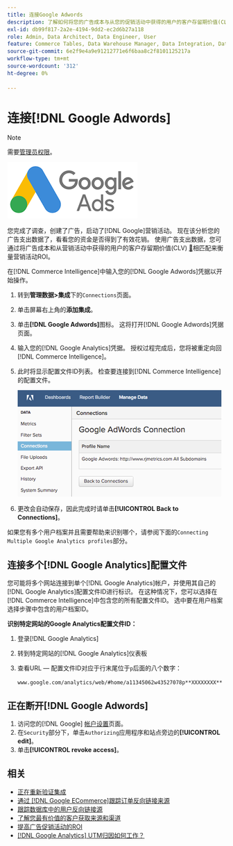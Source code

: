 ```yaml
---
title: 连接Google Adwords
description: 了解如何将您的广告成本与从您的促销活动中获得的用户的客户存留期价值(CLV)相结合，以衡量促销活动ROI。
exl-id: db99f817-2a2e-4194-9dd2-ec2d6b27a118
role: Admin, Data Architect, Data Engineer, User
feature: Commerce Tables, Data Warehouse Manager, Data Integration, Data Import/Export
source-git-commit: 6e2f9e4a9e91212771e6f6baa8c2f8101125217a
workflow-type: tm+mt
source-wordcount: '312'
ht-degree: 0%

---
```


# 连接[!DNL Google Adwords]

>[!NOTE]
>
>需要[管理员权限](../../../administrator/user-management/user-management.md)。

![](../../../assets/Google_Adwords_logo.png)

您完成了调查，创建了广告，启动了[!DNL Google]营销活动。 现在该分析您的广告支出数据了，看看您的资金是否得到了有效花销。 使用广告支出数据，您可通过将广告成本和从营销活动中获得的用户的客户存留期价值(CLV) [&#128279;](../../analysis/roi-ad-camp.md)相匹配来衡量营销活动ROI。

在[!DNL Commerce Intelligence]中输入您的[!DNL Google Adwords]凭据以开始操作。

1. 转到&#x200B;**管理数据>集成**&#x200B;下的`Connections`页面。
1. 单击屏幕右上角的&#x200B;**添加集成**。
1. 单击&#x200B;**[!DNL Google Adwords]**&#x200B;图标。 这将打开[!DNL Google Adwords]凭据页面。
1. 输入您的[!DNL Google Analytics]凭据。 授权过程完成后，您将被重定向回[!DNL Commerce Intelligence]。
1. 此时将显示配置文件ID列表。 检查要连接到[!DNL Commerce Intelligence]的配置文件。

   ![](../../../assets/cnnct-profile.png)

1. 更改会自动保存，因此完成时请单击&#x200B;**[!UICONTROL Back to Connections]**。

如果您有多个用户档案并且需要帮助来识别哪个，请参阅下面的`Connecting Multiple Google Analytics profiles`部分。

## 连接多个[!DNL Google Analytics]配置文件

您可能将多个网站连接到单个[!DNL Google Analytics]帐户，并使用其自己的[!DNL Google Analytics]配置文件ID进行标识。 在这种情况下，您可以选择在[!DNL Commerce Intelligence]中包含您的所有配置文件ID。 选中要在用户档案选择步骤中包含的用户档案ID。

**识别特定网站的Google Analytics配置文件ID：**

1. 登录[!DNL Google Analytics]
1. 转到特定网站的[!DNL Google Analytics]仪表板
1. 查看URL — 配置文件ID对应于行末尾位于`p`后面的八个数字：

   `www.google.com/analytics/web/#home/a11345062w43527078p**XXXXXXXX**`

## 正在断开[!DNL Google Adwords]

1. 访问您的[!DNL Google] [帐户设置](https://www.google.com/account/about/?hl=en)页面。
1. 在`Security`部分下，单击`Authorizing`应用程序和站点旁边的&#x200B;**[!UICONTROL edit]**。
1. 单击&#x200B;**[!UICONTROL revoke access]**。

## 相关

* [正在重新验证集成](https://experienceleague.adobe.com/docs/commerce-knowledge-base/kb/how-to/mbi-reauthenticating-integrations.html)
* [通过 [!DNL Google ECommerce]跟踪订单反向链接来源](../integrations/google-ecommerce.md)
* [跟踪数据库中的用户反向链接源](../../analysis/google-track-user-acq.md)
* [了解您最有价值的客户获取来源和渠道](../../analysis/most-value-source-channel.md)
* [提高广告促销活动的ROI](../../analysis/roi-ad-camp.md)
* [ [!DNL Google Analytics] UTM归因如何工作？](../../analysis/utm-attributes.md)
